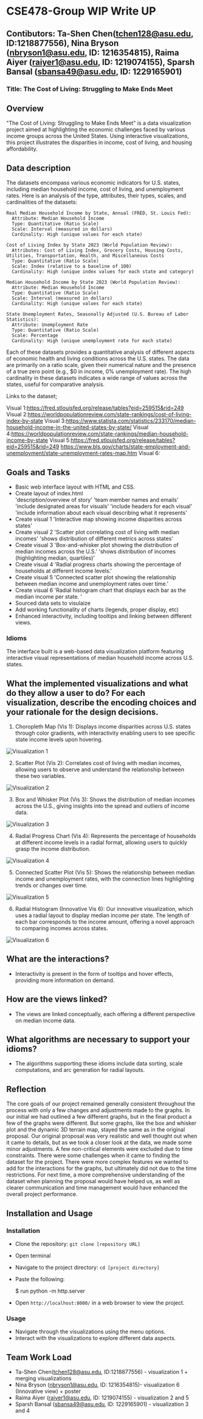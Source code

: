 # CSE478-Group WIP Write UP

## Contibutors: Ta-Shen Chen(tchen128@asu.edu, ID:1218877556), Nina Bryson (nbryson1@asu.edu, ID: 1216354815), Raima Aiyer (raiyer1@asu.edu, ID: 1219074155), Sparsh Bansal (sbansa49@asu.edu, ID: 1229165901)

### Title: The Cost of Living: Struggling to Make Ends Meet

  
## Overview
"The Cost of Living: Struggling to Make Ends Meet" is a data visualization project aimed at highlighting the economic challenges faced by various income groups across the United States. Using interactive visualizations, this project illustrates the disparities in income, cost of living, and housing affordability.

## Data description

The datasets encompass various economic indicators for U.S. states, including median household income, cost of living, and unemployment rates. Here is an analysis of the type, attributes, their types, scales, and cardinalities of the datasets:
						
	Real Median Household Income by State, Annual (FRED, St. Louis Fed)​​:
      Attribute: Median Household Income
      Type: Quantitative (Ratio Scale)
      Scale: Interval (measured in dollars)
      Cardinality: High (unique values for each state)

	Cost of Living Index by State 2023 (World Population Review)​​:
      Attributes: Cost of Living Index, Grocery Costs, Housing Costs, Utilities, Transportation, Health, and Miscellaneous Costs
      Type: Quantitative (Ratio Scale)
      Scale: Index (relative to a baseline of 100)
      Cardinality: High (unique index values for each state and category)

	Median Household Income by State 2023 (World Population Review)​​:
      Attribute: Median Household Income
      Type: Quantitative (Ratio Scale)
      Scale: Interval (measured in dollars)
      Cardinality: High (unique values for each state)

	State Unemployment Rates, Seasonally Adjusted (U.S. Bureau of Labor Statistics)​​:
      Attribute: Unemployment Rate
      Type: Quantitative (Ratio Scale)
      Scale: Percentage
      Cardinality: High (unique unemployment rate for each state)

Each of these datasets provides a quantitative analysis of different aspects of economic health and living conditions across the U.S. states. The data are primarily on a ratio scale, given their numerical nature and the presence of a true zero point (e.g., $0 in income, 0% unemployment rate). The high cardinality in these datasets indicates a wide range of values across the states, useful for comparative analysis.

Links to the dataset;

  Visual 1:https://fred.stlouisfed.org/release/tables?eid=259515&rid=249
  Visual 2:https://worldpopulationreview.com/state-rankings/cost-of-living-index-by-state
  Visual 3:https://www.statista.com/statistics/233170/median-household-income-in-the-united-states-by-state/
  Visual 4:https://worldpopulationreview.com/state-rankings/median-household-income-by-state
  Visual 5:https://fred.stlouisfed.org/release/tables?eid=259515&rid=249
           https://www.bls.gov/charts/state-employment-and-unemployment/state-unemployment-rates-map.htm
  Visual 6: 

## Goals and Tasks

- Basic web interface layout with HTML and CSS.
- Create layout of index.html  
 'description/overview of story'
 'team member names and emails'
 'include designated areas for visuals'
 'include headers for each visual'
 'include information about each visual describing what it represents'
- Create visual 1
 'Interactive map showing income disparities across states'
- Create visual 2 
  'Scatter plot correlating cost of living with median incomes'
  'shows distribution of different metrics across states'
- Create visual 3 
  'Box-and-whisker plot showing the distribution of median incomes across the U.S.'
  'shows distribution of incomes (highlighting median, quartiles)'
- Create visual 4
  'Radial progress charts showing the percentage of households at different income levels.'
- Create visual 5 
  'Connected scatter plot showing the relationship between median income and unemployment rates over time.'
- Create visual 6 
  'Radial histogram chart that displays each bar as the median income per state. '
- Sourced data sets to visulaize
- Add working functionality of charts (legends, proper display, etc)
- Enhanced interactivity, including tooltips and linking between different views.





### Idioms

The interface built is a web-based data visualization platform featuring interactive visual representations of median household income across U.S. states.


## What the implemented visualizations and what do they allow a user to do? For each visualization, describe the encoding choices and your rationale for the design decisions.

1. Choropleth Map (Vis 1): Displays income disparities across U.S. states through color gradients, with interactivity enabling users to see specific state income levels upon hovering.


![Visualization 1](https://github.com/XTC333/CSE478-Group/blob/main/imgs/vis1.png?raw=true)


2. Scatter Plot (Vis 2): Correlates cost of living with median incomes, allowing users to observe and understand the relationship between these two variables.

![Visualization 2](https://github.com/XTC333/CSE478-Group/blob/main/imgs/vis2.png?raw=true)

3. Box and Whisker Plot (Vis 3): Shows the distribution of median incomes across the U.S., giving insights into the spread and outliers of income data.

 ![Visualization 3](https://github.com/XTC333/CSE478-Group/blob/main/imgs/vis3.png?raw=true)
 
 4. Radial Progress Chart (Vis 4): Represents the percentage of households at different income levels in a radial format, allowing users to quickly grasp the income distribution.

![Visualization 4](https://github.com/XTC333/CSE478-Group/blob/main/imgs/vis4.png?raw=true)
 
 5. Connected Scatter Plot (Vis 5): Shows the relationship between median income and unemployment rates, with the connection lines highlighting trends or changes over time.

  ![Visualization 5](https://github.com/XTC333/CSE478-Group/blob/main/imgs/vis5.png?raw=true)
  
 6. Radial Histogram (Innovative Vis 6): Our innovative visualization, which uses a radial layout to display median income per state. The length of each bar corresponds to the income amount, offering a novel approach to comparing incomes across states.

![Visualization 6](https://github.com/XTC333/CSE478-Group/blob/main/imgs/vis6.png?raw=true)


## What are the interactions?

- Interactivity is present in the form of tooltips and hover effects, providing more information on demand.

## How are the views linked?

- The views are linked conceptually, each offering a different perspective on median income data.

## What algorithms are necessary to support your idioms?

- The algorithms supporting these idioms include data sorting, scale computations, and arc generation for radial layouts.




  
## Reflection

The core goals of our project remained generally consistent throughout the process with only a few changes and adjustments made to the graphs. In our initial we had outlined a few different graphs, but in the final product a few of the graphs were different. But some graphs, like the box and whisker plot and the dynamic 3D terrain map, stayed the same as in the original proposal. Our original proposal was very realistic and well thought out when it came to details, but as we took a closer look at the data, we made some minor adjustments. A few non-critical elements were excluded due to time constraints. There were some challenges when it came to finding the dataset for the project. There were more complex features we wanted to add for the interactions for the graphs, but ultimately did not due to the time restrictions. For next time, a more comprehensive understanding of the dataset when planning the proposal would have helped us, as well as clearer communication and time management would have enhanced the overall project performance.

## Installation and Usage

### Installation

- Clone the repository: `git clone [repository URL]`
- Open terminal 
- Navigate to the project directory: `cd [project directory]`
- Paste the following:

  $ run  python -m http.server

- Open `http://localhost:8000/` in a web browser to view the project.

### Usage

- Navigate through the visualizations using the menu options.
- Interact with the visualizations to explore different data aspects.

## Team Work Load

- Ta-Shen Chen(tchen128@asu.edu, ID:1218877556) - visualization 1 + merging visualizations
- Nina Bryson (nbryson1@asu.edu, ID: 1216354815)- visualization 6 (Innovative view) + poster
- Raima Aiyer (raiyer1@asu.edu, ID: 1219074155) - visualization 2 and 5 
- Sparsh Bansal (sbansa49@asu.edu, ID: 1229165901) - visualization 3 and 4
